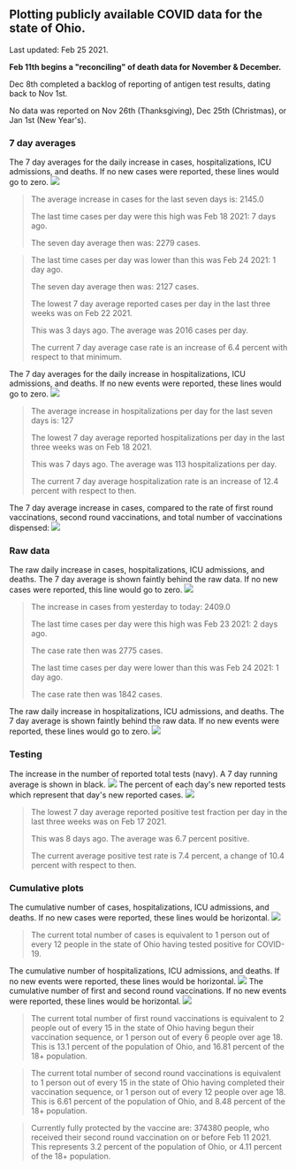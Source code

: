 ## Plotting publicly available COVID data for the state of Ohio. 

Last updated: Feb 25 2021. 

**Feb 11th begins a "reconciling" of death data for November & December.**

Dec 8th completed a backlog of reporting of antigen test results, dating back to Nov 1st.

No data was reported on Nov 26th (Thanksgiving), Dec 25th (Christmas), or Jan 1st (New Year's).
### 7 day averages
The 7 day averages for the daily increase in cases, hospitalizations, ICU admissions, and deaths. If no new cases were reported, these lines would go to zero.
![](7dayaverage_cases.png)

>The average increase in cases for the last seven days is: 2145.0
>
>The last time cases per day were this high was Feb 18 2021: 7 days ago.
>
>The seven day average then was: 2279 cases.

>
>The last time cases per day was lower than this was Feb 24 2021: 1 day ago.
>
>The seven day average then was: 2127 cases.
>
>The lowest 7 day average reported cases per day in the last three weeks was on Feb 22 2021.
>
>This was 3 days ago. The average was 2016 cases per day.
>
>The current 7 day average case rate is an increase of 6.4 percent with respect to that minimum.

The 7 day averages for the daily increase in hospitalizations, ICU admissions, and deaths. If no new events were reported, these lines would go to zero.
![](7dayaverage_hospital.png)

>The average increase in hospitalizations per day for the last seven days is: 127
>
>The lowest 7 day average reported hospitalizations per day in the last three weeks was on Feb 18 2021.
>
>This was 7 days ago. The average was 113 hospitalizations per day.
>
>The current 7 day average hospitalization rate is an increase of 12.4 percent with respect to then.

The 7 day average increase in cases, compared to the rate of first round vaccinations, second round vaccinations, and total number of vaccinations dispensed:
![](DailyVaccinationsCases.png)

### Raw data
The raw daily increase in cases, hospitalizations, ICU admissions, and deaths. The 7 day average is shown faintly behind the raw data. If no new cases were reported, this line would go to zero.
![](DailyCases.png)

>The increase in cases from yesterday to today: 2409.0 
>
>The last time cases per day were this high was Feb 23 2021: 2 days ago. 
>
>The case rate then was 2775 cases.
>
>The last time cases per day were lower than this was Feb 24 2021: 1 day ago. 
>
>The case rate then was 1842 cases.

The raw daily increase in hospitalizations, ICU admissions, and deaths. The 7 day average is shown faintly behind the raw data. If no new events were reported, these lines would go to zero.
![](DailyHospitalizations.png)

### Testing

The increase in the number of reported total tests (navy). A 7 day running average is shown in black.
![](DailyTests.png)
The percent of each day's new reported tests which represent that day's new reported cases.
![](percentpositive_tests.png)

>The lowest 7 day average reported positive test fraction per day in the last three weeks was on Feb 17 2021.
>
>This was 8 days ago. The average was 6.7 percent positive. 
>
>The current average positive test rate is 7.4 percent, a change of 10.4 percent with respect to then. 

### Cumulative plots
The cumulative number of cases, hospitalizations, ICU admissions, and deaths. If no new cases were reported, these lines would be horizontal.
![](Cases.png)

>The current total number of cases is equivalent to 1 person out of every 12 people in the state of Ohio having tested positive for COVID-19.

The cumulative number of hospitalizations, ICU admissions, and deaths. If no new events were reported, these lines would be horizontal.
![](Hospitalizations.png)
The cumulative number of first and second round vaccinations. If no new events were reported, these lines would be horizontal.
![](Vaccinations.png)

>The current total number of first round vaccinations is equivalent to 2 people out of every 15 in the state of Ohio having begun their vaccination sequence, or 1 person out of every 6 people over age 18.
>This is 13.1 percent of the population of Ohio, and 16.81 percent of the 18+ population.

>The current total number of second round vaccinations is equivalent to 1 person out of every 15 in the state of Ohio having completed their vaccination sequence, or 1 person out of every 12 people over age 18. 
>This is 6.61 percent of the population of Ohio, and 8.48 percent of the 18+ population.

>Currently fully protected by the vaccine are: 374380 people, who received their second round vaccination on or before Feb 11 2021.
>This represents 3.2 percent of the population of Ohio, or 4.11 percent of the 18+ population.

